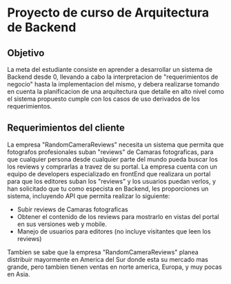 # Proyecto de curso de Arquitectura de Backend

## Objetivo

La meta del estudiante consiste en aprender a desarrollar un sistema de Backend desde 0, llevando a cabo la
interpretacion de "requerimientos de negocio" hasta la implementacion del mismo, y debera realizarse tomando en cuenta
la planificacion de una arquitectura que detalle en alto nivel como el sistema propuesto cumple con los casos de uso
derivados de los requerimientos.

## Requerimientos del cliente

La empresa "RandomCameraReviews" necesita un sistema que permita que fotografos profesionales suban "reviews" de Camaras
fotograficas, para que cualquier persona desde cualquier parte del mundo pueda buscar los los reviews y comprarlas a
travez de su portal. La empresa cuenta con un equipo de developers especializado en frontEnd que realizara un portal
para que los editores suban los "reviews" y los usuarios puedan verlos, y han solicitado que tu como especista en
Backend, les proporciones un sistema, incluyendo API que permita realizar lo siguiente:

* Subir reviews de Camaras fotograficas
* Obtener el contenido de los reviews para mostrarlo en vistas del portal en sus versiones web y mobile.
* Manejo de usuarios para editores (no incluye visitantes que leen los reviews)

Tambien se sabe que la empresa "RandomCameraReviews" planea distribuir mayormente en America del Sur donde esta su
mercado mas grande, pero tambien tienen ventas en norte america, Europa, y muy pocas en Asia.
